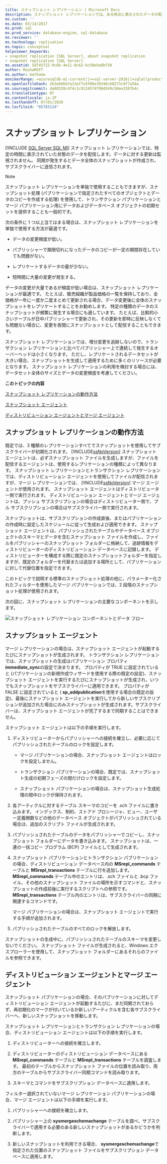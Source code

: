 ```yaml
---
title: スナップショット レプリケーション | Microsoft Docs
description: スナップショット レプリケーションでは、ある時点に表示されたデータが配信されます。 更新についての監視は行われません。 スナップショットが生成され、サブスクライバーに送信されます。
ms.custom: ''
ms.date: 03/14/2017
ms.prod: sql
ms.prod_service: database-engine, sql-database
ms.reviewer: ''
ms.technology: replication
ms.topic: conceptual
helpviewer_keywords:
- snapshot replication [SQL Server], about snapshot replication
- snapshot replication [SQL Server]
ms.assetid: 5d745f22-9c6b-4e11-8c62-bc50e9a8bf38
author: MashaMSFT
ms.author: mathoma
monikerRange: =azuresqldb-mi-current||>=sql-server-2016||=sqlallproducts-allversions
ms.openlocfilehash: 2b3e66bbfa13af7c6f06e39346c68273c9f7a58a
ms.sourcegitcommit: da88320c474c1c9124574f90d549c50ee3387b4c
ms.translationtype: HT
ms.contentlocale: ja-JP
ms.lasthandoff: 07/01/2020
ms.locfileid: "85783124"
---
```

# <a name="snapshot-replication"></a>スナップショット レプリケーション
[!INCLUDE [SQL Server SQL MI](../../includes/applies-to-version/sql-asdbmi.md)]
  スナップショット レプリケーションでは、特定の時間に表示されていた状態のデータを配信します。データに対する更新は監視されません。 同期が発生するとデータ全体のスナップショットが作成され、サブスクライバーに送信されます。  
  
> [!NOTE]  
>  スナップショット レプリケーションを単独で使用することもできますが、スナップショット処理 (パブリケーションで指定されたすべてのオブジェクトとデータのコピーを作成する処理) を使用して、トランザクション パブリケーションとマージ パブリケーション用にデータおよびデータベース オブジェクトの初期セットを提供することも一般的です。  
  
 次の条件に 1 つ以上当てはまる場合は、スナップショット レプリケーションを単独で使用する方法が最適です。  
  
-   データの変更頻度が低い。  
  
-   パブリッシャーで期限切れになったデータのコピーが一定の期間存在していても問題がない。  
  
-   レプリケートするデータの量が少ない。  
  
-   短時間に大量の変更が発生する。  
  
 データの変更が大量であるが頻度が低い場合は、スナップショット レプリケーションが最適です。 たとえば、販売組織が製品価格の一覧を保持しており、全価格が一年に一度か二度まとめて更新される場合、データ変更後に全体のスナップショットをレプリケートすることをお勧めします。 特定の種類のデータのスナップショットが頻繁に発生する場合にも適しています。 たとえば、比較的小さいテーブルが日中パブリッシャーで更新され、その更新を即時に反映しなくても問題ない場合に、変更を夜間にスナップショットとして配信することもできます。  
  
 スナップショット レプリケーションでは、増分変更を追跡しないので、トランザクション レプリケーションと比べてパブリッシャー上で連続して発生するオーバーヘッドは小さくなります。 ただし、レプリケートされるデータセットが大きい場合、スナップショットを生成して適用するために多くのリソースが必要となります。 スナップショット レプリケーションの利用を検討する場合には、データセット全体のサイズとデータの変更頻度を考慮してください。  
  
 **このトピックの内容**  
  
 [スナップショット レプリケーションの動作方法](#HowWorks)  
  
 [スナップショット エージェント](#SnapshotAgent)  
  
 [ディストリビューション エージェントとマージ エージェント](#DistAgent)  
  
##  <a name="how-snapshot-replication-works"></a><a name="HowWorks"></a> スナップショット レプリケーションの動作方法  
 既定では、3 種類のレプリケーションすべてでスナップショットを使用してサブスクライバーが初期化されます。 [!INCLUDE[ssNoVersion](../../includes/ssnoversion-md.md)] スナップショット エージェントは、必ずスナップショット ファイルを生成しますが、ファイルを配信するエージェントは、使用するレプリケーションの種類によって異なります。 スナップショット レプリケーションとトランザクション レプリケーションでは、ディストリビューション エージェントを使用してファイルが配信されますが、マージ レプリケーションでは、 [!INCLUDE[ssNoVersion](../../includes/ssnoversion-md.md)] マージ エージェントが使用されます。 スナップショット エージェントはディストリビューター側で実行されます。 ディストリビューション エージェントとマージ エージェントは、プッシュ サブスクリプションの場合はディストリビューター側で、プル サブスクリプションの場合はサブスクライバー側で実行されます。  
  
 スナップショットは、サブスクリプションの作成直後、またはパブリケーションの作成時に設定したスケジュールに従って生成および適用できます。 スナップショット エージェントは、パブリッシュされたテーブルやデータベース オブジェクトのスキーマとデータを含むスナップショット ファイルを作成し、ファイルをパブリッシャーのスナップショット フォルダーに格納して、追跡情報をディストリビューターのディストリビューション データベースに記録します。 ディストリビューターを構成する際に既定のスナップショットフォルダーを指定しますが、既定のフォルダーを代替または追加する場所として、パブリケーションに対して代替位置を指定できます。  
  
 このトピックで説明する標準のスナップショット処理の他に、パラメーター化されたフィルターを使用したマージ パブリケーションでは、2 段階のスナップショット処理が使用されます。  
  
 次の図に、スナップショット レプリケーションの主要なコンポーネントを示します。  
  
 ![スナップショット レプリケーション コンポーネントとデータ フロー](../../relational-databases/replication/media/snapshot.gif "スナップショット レプリケーション コンポーネントとデータ フロー")  
  
##  <a name="snapshot-agent"></a><a name="SnapshotAgent"></a> スナップショット エージェント  
 マージ レプリケーションの場合は、スナップショット エージェントが起動するたびにスナップショットが生成されます。 トランザクション レプリケーションでは、スナップショットの生成はパブリケーション プロパティ **immediate_sync**の設定で決まります。 プロパティが TRUE に設定されていると (パブリケーションの新規作成ウィザードを使用する際の既定の設定)、スナップショット エージェントを実行するたびにスナップショットが生成され、いつでもスナップショットをサブスクライバーに適用できます。 プロパティが FALSE に設定されていると ( **sp_addpublication**を使用する場合の既定の設定)、最後にスナップショット エージェントを実行してから新しいサブスクリプションが追加された場合にのみスナップショットが生成されます。サブスクライバーは、スナップショット エージェントが完了するまで同期することはできません。  
  
 スナップショット エージェントは以下の手順を実行します。  
  
1.  ディストリビューターからパブリッシャーへの接続を確立し、必要に応じてパブリッシュされたテーブルのロックを設定します。  
  
    -   マージ パブリケーションの場合、スナップショット エージェントはロックを設定しません。  
  
    -   トランザクション パブリケーションの場合、既定では、スナップショット生成の初期フェーズの間だけロックを設定します。  
  
    -   スナップショット パブリケーションの場合は、スナップショット生成処理の間中ロックが保持されます。  
  
2.  各アーティクルに対するテーブル スキーマのコピーを .sch ファイルに書き込みます。 インデックス、制約、ストアド プロシージャ、ビュー、ユーザー定義関数などの他のデータベース オブジェクトがパブリッシュされている場合は、追加のスクリプト ファイルが生成されます。  
  
3.  パブリッシュされたテーブルのデータをパブリッシャーでコピーし、スナップショット フォルダーにデータを書き込みます。 スナップショットは、一連の一括コピー プログラム (BCP) ファイルとして生成されます。  
  
4.  スナップショット パブリケーションとトランザクション パブリケーションの場合、ディストリビューション データベース内の **MSrepl_commands** テーブルと **MSrepl_transactions** テーブルに行を追加します。 **MSrepl_commands** テーブル中のエントリは、.sch ファイルと .bcp ファイル、その他のスナップショット ファイルの場所を示すコマンドと、スナップショットの作成前後に実行するスクリプトへの参照です。 **MSrepl_transactions** テーブル内のエントリは、サブスクライバーの同期に関連するコマンドです。  
  
     マージ パブリケーションの場合は、スナップショット エージェントで実行する手順が追加されます。  
  
5.  パブリッシュされたテーブルのすべてのロックを解放します。  
  
 スナップショットの生成中に、パブリッシュされたテーブルのスキーマを変更しないでください。 スナップショット ファイルが生成されると、Windows エクスプローラーを使用して、スナップショット フォルダーにあるそれらのファイルを参照できます。  
  
##  <a name="distribution-agent-and-merge-agent"></a><a name="DistAgent"></a> ディストリビューション エージェントとマージ エージェント  
 スナップショット パブリケーションの場合、そのパブリケーションに対してディストリビューション エージェントが起動するたびに、まだ同期されておらず、再初期化のマークが付いているか新しいアーティクルを含む各サブスクライバーへ、新しいスナップショットを移動します。  
  
 スナップショット レプリケーションとトランザクション レプリケーションの場合、ディストリビューション エージェントは以下の手順を実行します。  
  
1.  ディストリビューターへの接続を確立します。  
  
2.  ディストリビューターのディストリビューション データベースにある **MSrepl_commands** テーブルと **MSrepl_transactions** テーブルを調査します。 最初のテーブルからスナップショット ファイルの位置を読み取り、両方のテーブルからサブスクライバー同期コマンドを読み取ります。  
  
3.  スキーマとコマンドをサブスクリプション データベースに適用します。  
  
 フィルター選択されていないマージ レプリケーション パブリケーションの場合、マージ エージェントは以下の手順を実行します。  
  
1.  パブリッシャーへの接続を確立します。  
  
2.  パブリッシャー上の **sysmergeschemachange** テーブルを調べ、サブスクライバーで適用する必要のある新しいスナップショットがあるかどうかを判断します。  
  
3.  新しいスナップショットを利用できる場合、 **sysmergeschemachange**で指定された位置のスナップショット ファイルをサブスクリプション データベースに適用します。  
  
  
